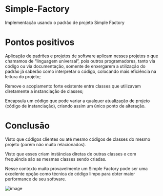# Simple-Factory
Implementação usando o padrão de projeto Simple Factory

# Pontos positivos

Aplicação de padrões e projetos de software aplicam nesses projetos o que chamamos de “linguagem universal”, pois outros programadores, tanto via código ou via documentação, somente de enxergarem a utilização do padrão já saberão como interpretar o código, colocando mais eficiência na leitura do projeto;

Remove o acoplamento forte existente entre classes que utilizavam diretamente a instanciação de classes;

Encapsula um código que pode variar a qualquer atualização de projeto (código de instanciação), criando assim um único ponto de alteração.

# Conclusão

Visto que códigos clientes ou até mesmo códigos de classes do mesmo projeto (porém não muito relacionados).

Visto que esses criam instâncias diretas de outras classes e com frequência são as mesmas classes sendo criadas.

Nesse contexto muito provavelmente um Simple Factory pode ser uma excelente opção como técnica de código limpo para obter maior performance de seu software.



![image](https://user-images.githubusercontent.com/84422477/200923143-650d9b4d-e8eb-4f9d-bb4f-a3dc7b5b0a6e.png)

